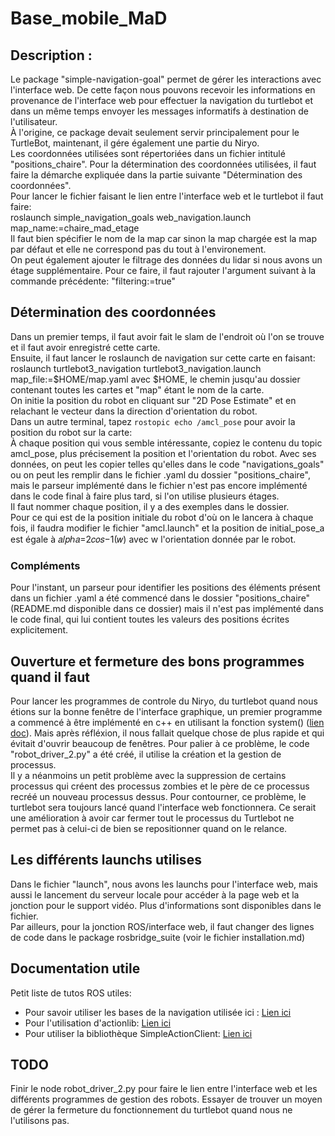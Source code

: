 # Base_mobile_MaD

## Description :

Le package "simple-navigation-goal" permet de gérer les interactions avec l'interface web. De cette façon nous pouvons recevoir les informations en provenance de l'interface web pour effectuer la navigation du turtlebot et dans un même temps envoyer les messages informatifs à destination de l'utilisateur.  
À l'origine, ce package devait seulement servir principalement pour le TurtleBot, maintenant, il gére également une partie du Niryo.  
Les coordonnées utilisées sont répertoriées dans un fichier intitulé "positions_chaire". Pour la détermination des coordonnées utilisées, il faut faire la démarche expliquée dans la partie suivante "Détermination des coordonnées".  
Pour lancer le fichier faisant le lien entre l'interface web et le turtlebot il faut faire:  
    roslaunch simple_navigation_goals web_navigation.launch  map_name:=chaire_mad_etage  
Il faut bien spécifier le nom de la map car sinon la map chargée est la map par défaut et elle ne correspond pas du tout à l'environement.  
On peut également ajouter le filtrage des données du lidar si nous avons un étage supplémentaire. Pour ce faire, il faut rajouter l'argument suivant à la commande précédente: "filtering:=true"

## Détermination des coordonnées

Dans un premier temps, il faut avoir fait le slam de l'endroit où l'on se trouve et il faut avoir enregistré cette carte.  
Ensuite, il faut lancer le roslaunch de navigation sur cette carte en faisant:  
    roslaunch turtlebot3_navigation turtlebot3_navigation.launch map_file:=$HOME/map.yaml
avec $HOME, le chemin jusqu'au dossier contenant toutes les cartes et "map" étant le nom de la carte.  
On initie la position du robot en cliquant sur "2D Pose Estimate" et en relachant le vecteur dans la direction d'orientation du robot.  
Dans un autre terminal, tapez `rostopic echo /amcl_pose` pour avoir la position du robot sur la carte:  
À chaque position qui vous semble intéressante, copiez le contenu du topic amcl_pose, plus précisement la position et l'orientation du robot. Avec ses données, on peut les copier telles qu'elles dans le code "navigations_goals" ou on peut les remplir dans le fichier .yaml du dossier "positions_chaire", mais le parseur implémenté dans le fichier n'est pas encore implémenté dans le code final à faire plus tard, si l'on utilise plusieurs étages.  
Il faut nommer chaque position, il y a des exemples dans le dossier.  
Pour ce qui est de la position initiale du robot d'où on le lancera à chaque fois, il faudra modifier le fichier "amcl.launch" et la position de initial_pose_a est égale à 𝑎𝑙𝑝ℎ𝑎=2𝑐𝑜𝑠−1(𝑤) avec w l'orientation donnée par le robot.  

### Compléments
Pour l'instant, un parseur pour identifier les positions des éléments présent dans un fichier .yaml a été commencé dans le dossier "positions_chaire"(README.md disponible dans ce dossier) mais il n'est pas implémenté dans le code final, qui lui contient toutes les valeurs des positions écrites explicitement.

## Ouverture et fermeture des bons programmes quand il faut
Pour lancer les programmes de controle du Niryo, du turtlebot quand nous étions sur la bonne fenêtre de l'interface graphique, un premier programme a commencé à être implémenté en c++ en utilisant la fonction system() ([lien doc](https://www.delftstack.com/fr/howto/cpp/system-in-cpp/ "lien si nécessaire")). Mais après réfléxion, il nous fallait quelque chose de plus rapide et qui évitait d'ouvrir beaucoup de fenêtres. Pour palier à ce problème, le code "robot_driver_2.py" a été créé, il utilise la création et la gestion de processus.  
Il y a néanmoins un petit problème avec la suppression de certains processus qui créent des processus zombies et le père de ce processus recréé un nouveau processus dessus. Pour contourner, ce problème, le turtlebot sera toujours lancé quand l'interface web fonctionnera. Ce serait une amélioration à avoir car fermer tout le processus du Turtlebot ne permet pas à celui-ci de bien se repositionner quand on le relance.

## Les différents launchs utilises
Dans le fichier "launch", nous avons les launchs pour l'interface web, mais aussi le lancement du serveur locale pour accéder à la page web et la jonction pour le support vidéo. Plus d'informations sont disponibles dans le fichier.  
Par ailleurs, pour la jonction ROS/interface web, il faut changer des lignes de code dans le package rosbridge_suite (voir le fichier installation.md)

## Documentation utile
Petit liste de tutos ROS utiles:  
- Pour savoir utiliser les bases de la navigation utilisée ici : [Lien ici](https://wiki.ros.org/navigation/Tutorials/SendingSimpleGoals "wiki ros")  
- Pour l'utilisation d'actionlib: [Lien ici](https://wiki.ros.org/actionlib "wiki ros")  
- Pour utiliser la bibliothèque SimpleActionClient: [Lien ici](https://wiki.ros.org/actionlib_tutorials/Tutorials/Writing%20a%20Callback%20Based%20Simple%20Action%20Client "wiki ros")  

## TODO
Finir le node robot_driver_2.py pour faire le lien entre l'interface web et les différents programmes de gestion des robots. Essayer de trouver un moyen de gérer la fermeture du fonctionnement du turtlebot quand nous ne l'utilisons pas.




